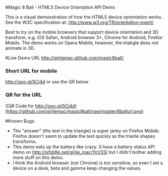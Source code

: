#Magic 8 Ball - HTML5 Device Orientation API Demo

This is a visual demonstration of how the HTML5 device oprentation works.
See the W3C specification at: http://www.w3.org/TR/orientation-event/

Best to try on the mobile browsers that support device orientation and 3D transform.
e.g. iOS Safari, Android browser 3+, Chrome for Android, Firefox Mobile.
The demo works on Opera Mobile, however, the triabgle does not animate in 3D.

#Live Demo URL
http://girliemac.github.com/magic8ball/

### Short URL for mobile
http://goo.gl/5Cj4d or use the QR below

### QR for the URL
![QR Code for http://goo.gl/5Cj4d](https://github.com/girliemac/magic8ball/raw/master/8ballurl.png)

#Known Bugs
- The "answer" (the text in the triangle) is super janky on Firefox Mobile. 
Firefox doesn't seem to update the text quickly as the trianle shapes transforms.
- This demo eats up the battery like crazy. (I have a battery status API demo on http://jsfiddle.net/girlie_mac/YcV33/ but I didn't bother adding more stuff on this demo.
- I think the Android browser (not Chrome) is too sensitive, so even I set a device on a desk, beta and gamma keep changing the values.
